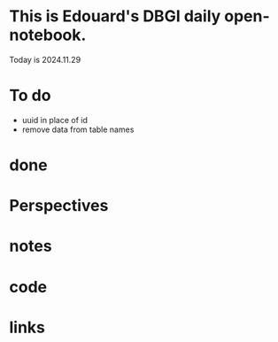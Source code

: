 # This is Edouard's DBGI daily open-notebook.

Today is 2024.11.29

# To do

- uuid in place of id
- remove data from table names

# done

# Perspectives

# notes

# code

# links


